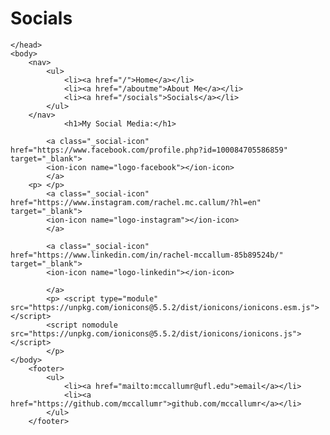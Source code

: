# Socials

<html>
	<head>
		<title>Rachel McCallum, Lvl. 1 Programmer</title>
		
	</head>
	<body>
		<nav>
    		<ul>
        		<li><a href="/">Home</a></li>
	        	<li><a href="/aboutme">About Me</a></li>
        		<li><a href="/socials">Socials</a></li>
    		</ul>
		</nav>
        		<h1>My Social Media:</h1> 
		
			<a class="_social-icon" href="https://www.facebook.com/profile.php?id=100084705586859" target="_blank">
			<ion-icon name="logo-facebook"></ion-icon>
			</a>
		<p> </p>
			<a class="_social-icon" href="https://www.instagram.com/rachel.mc.callum/?hl=en" target="_blank">
			<ion-icon name="logo-instagram"></ion-icon>	
			</a>	
			
			<a class="_social-icon" href="https://www.linkedin.com/in/rachel-mccallum-85b89524b/" target="_blank">
			<ion-icon name="logo-linkedin"></ion-icon>
				
			</a>	
			<p> <script type="module" src="https://unpkg.com/ionicons@5.5.2/dist/ionicons/ionicons.esm.js"></script>
			<script nomodule src="https://unpkg.com/ionicons@5.5.2/dist/ionicons/ionicons.js"></script>
			</p>
	</body>		
		<footer>
    		<ul>
        		<li><a href="mailto:mccallumr@ufl.edu">email</a></li>
        		<li><a href="https://github.com/mccallumr">github.com/mccallumr</a></li>
			</ul>
		</footer>
